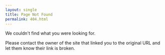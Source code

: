 ```yaml
---
layout: single
title: Page Not Found
permalink: 404.html
---
```


We couldn't find what you were looking for.

Please contact the owner of the site that linked you to the original URL and let them know their link is broken.
